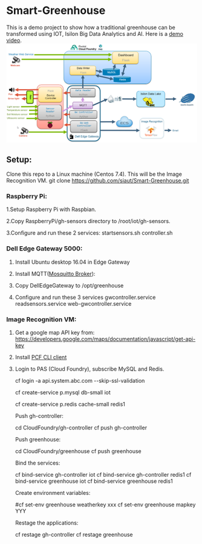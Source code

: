 # Smart-Greenhouse

This is a demo project to show how a traditional greenhouse can be transformed using IOT, Isilon Big Data Analytics and AI.
Here is a [demo video](https://youtu.be/SFN2EIOu6mc).
![Smart Greenhouse Architecture Diagram](/Smart-Greenhouse.png)

## Setup:
Clone this repo to a Linux machine (Centos 7.4). This will be the Image Recognition VM.
	git clone https://github.com/siaut/Smart-Greenhouse.git 
### Raspberry Pi:
1.Setup Raspberry Pi with Raspbian. 

2.Copy RaspberryPi/gh-sensors directory to /root/iot/gh-sensors.

3.Configure and run these 2 services: 
	startsensors.sh
	controller.sh
    
### Dell Edge Gateway 5000:
1. Install Ubuntu desktop 16.04 in Edge Gateway

2. Install MQTT([Mosquitto Broker](https://www.vultr.com/docs/how-to-install-mosquitto-mqtt-broker-server-on-ubuntu-16-04)):

3. Copy DellEdgeGateway to /opt/greenhouse

4. Configure and run these 3 services 
	gwcontroller.service
	readsensors.service
	web-gwcontroller.service

### Image Recognition VM:
1. Get a google map API key from:
https://developers.google.com/maps/documentation/javascript/get-api-key

2. Install [PCF CLI client](https://docs.pivotal.io/pivotalcf/2-3/cf-cli/install-go-cli.html)

3. Login to PAS (Cloud Foundry), subscribe MySQL and Redis.

	cf login -a api.system.abc.com --skip-ssl-validation
    
    cf create-service p.mysql db-small iot
    
	cf create-service p.redis cache-small redis1
    
   Push gh-controller:
   
    cd CloudFoundry/gh-controller
    cf push gh-controller
   
   Push greenhouse:
   
    cd CloudFoundry/greenhouse
    cf push greenhouse
    
   Bind the services:    
   
	cf bind-service gh-controller iot
	cf bind-service gh-controller redis1
    cf bind-service greenhouse iot
	cf bind-service greenhouse  redis1

   Create environment variables:
   
    #cf set-env greenhouse weatherkey xxx
	cf set-env greenhouse mapkey YYY
    
   Restage the applications:
   
	cf restage gh-controller
	cf restage greenhouse




